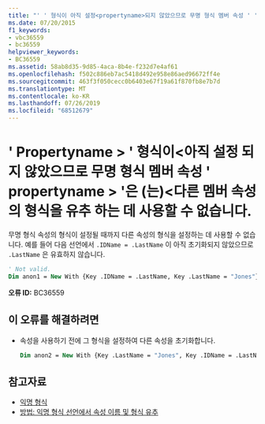 ```yaml
---
title: "' ' 형식이 아직 설정<propertyname>되지 않았으므로 무명 형식 멤버 속성 ' '은 (는)<propertyname>다른 멤버 속성의 형식을 유추 하는 데 사용할 수 없습니다."
ms.date: 07/20/2015
f1_keywords:
- vbc36559
- bc36559
helpviewer_keywords:
- BC36559
ms.assetid: 58ab8d35-9d85-4aca-8b4e-f232d7e4af61
ms.openlocfilehash: f502c886eb7ac5418d492e958e86aed96672ff4e
ms.sourcegitcommit: 463f3f050cecc0b6403e67f19a61f870fb8e7b7d
ms.translationtype: MT
ms.contentlocale: ko-KR
ms.lasthandoff: 07/26/2019
ms.locfileid: "68512679"
---
```

# <a name="anonymous-type-member-property-propertyname-cannot-be-used-to-infer-the-type-of-another-member-property-because-the-type-of-propertyname-is-not-yet-established"></a>' Propertyname > ' 형식이\<아직 설정 되지 않았으므로 무명 형식 멤버 속성 ' propertyname > '은 (는)\<다른 멤버 속성의 형식을 유추 하는 데 사용할 수 없습니다.

무명 형식 속성의 형식이 설정될 때까지 다른 속성의 형식을 설정하는 데 사용할 수 없습니다. 예를 들어 다음 선언에서 `.IDName = .LastName` 이 아직 초기화되지 않았으므로 `.LastName` 은 유효하지 않습니다.

```vb
' Not valid.
Dim anon1 = New With {Key .IDName = .LastName, Key .LastName = "Jones"}
```

**오류 ID:** BC36559

## <a name="to-correct-this-error"></a>이 오류를 해결하려면

- 속성을 사용하기 전에 그 형식을 설정하여 다른 속성을 초기화합니다.

  ```vb
  Dim anon2 = New With {Key .LastName = "Jones", Key .IDName = .LastName}
  ```

## <a name="see-also"></a>참고자료

- [익명 형식](../../visual-basic/programming-guide/language-features/objects-and-classes/anonymous-types.md)
- [방법: 익명 형식 선언에서 속성 이름 및 형식 유추](../../visual-basic/programming-guide/language-features/objects-and-classes/how-to-infer-property-names-and-types-in-anonymous-type-declarations.md)
